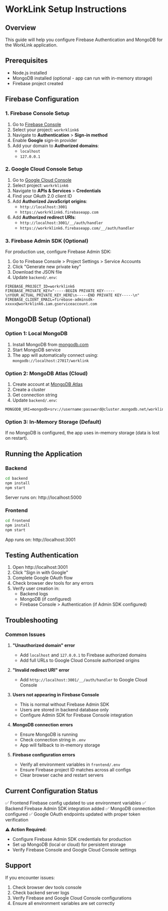 # WorkLink Setup Instructions

## Overview
This guide will help you configure Firebase Authentication and MongoDB for the WorkLink application.

## Prerequisites
- Node.js installed
- MongoDB installed (optional - app can run with in-memory storage)
- Firebase project created

## Firebase Configuration

### 1. Firebase Console Setup
1. Go to [Firebase Console](https://console.firebase.google.com/)
2. Select your project: `workrklink6`
3. Navigate to **Authentication** > **Sign-in method**
4. Enable **Google** sign-in provider
5. Add your domain to **Authorized domains**:
   - `localhost`
   - `127.0.0.1`

### 2. Google Cloud Console Setup
1. Go to [Google Cloud Console](https://console.cloud.google.com/)
2. Select project: `workrklink6`
3. Navigate to **APIs & Services** > **Credentials**
4. Find your OAuth 2.0 client ID
5. Add **Authorized JavaScript origins**:
   - `http://localhost:3001`
   - `https://workrklink6.firebaseapp.com`
6. Add **Authorized redirect URIs**:
   - `http://localhost:3001/__/auth/handler`
   - `https://workrklink6.firebaseapp.com/__/auth/handler`

### 3. Firebase Admin SDK (Optional)
For production use, configure Firebase Admin SDK:

1. Go to Firebase Console > Project Settings > Service Accounts
2. Click "Generate new private key"
3. Download the JSON file
4. Update `backend/.env`:
```env
FIREBASE_PROJECT_ID=workrklink6
FIREBASE_PRIVATE_KEY="-----BEGIN PRIVATE KEY-----\nYOUR_ACTUAL_PRIVATE_KEY_HERE\n-----END PRIVATE KEY-----\n"
FIREBASE_CLIENT_EMAIL=firebase-adminsdk-xxxxx@workrklink6.iam.gserviceaccount.com
```

## MongoDB Setup (Optional)

### Option 1: Local MongoDB
1. Install MongoDB from [mongodb.com](https://www.mongodb.com/try/download/community)
2. Start MongoDB service
3. The app will automatically connect using: `mongodb://localhost:27017/worklink`

### Option 2: MongoDB Atlas (Cloud)
1. Create account at [MongoDB Atlas](https://www.mongodb.com/atlas)
2. Create a cluster
3. Get connection string
4. Update `backend/.env`:
```env
MONGODB_URI=mongodb+srv://username:password@cluster.mongodb.net/worklink
```

### Option 3: In-Memory Storage (Default)
If no MongoDB is configured, the app uses in-memory storage (data is lost on restart).

## Running the Application

### Backend
```bash
cd backend
npm install
npm start
```
Server runs on: http://localhost:5000

### Frontend
```bash
cd frontend
npm install
npm start
```
App runs on: http://localhost:3001

## Testing Authentication

1. Open http://localhost:3001
2. Click "Sign in with Google"
3. Complete Google OAuth flow
4. Check browser dev tools for any errors
5. Verify user creation in:
   - Backend logs
   - MongoDB (if configured)
   - Firebase Console > Authentication (if Admin SDK configured)

## Troubleshooting

### Common Issues

1. **"Unauthorized domain" error**
   - Add `localhost` and `127.0.0.1` to Firebase authorized domains
   - Add full URLs to Google Cloud Console authorized origins

2. **"Invalid redirect URI" error**
   - Add `http://localhost:3001/__/auth/handler` to Google Cloud Console

3. **Users not appearing in Firebase Console**
   - This is normal without Firebase Admin SDK
   - Users are stored in backend database only
   - Configure Admin SDK for Firebase Console integration

4. **MongoDB connection errors**
   - Ensure MongoDB is running
   - Check connection string in `.env`
   - App will fallback to in-memory storage

5. **Firebase configuration errors**
   - Verify all environment variables in `frontend/.env`
   - Ensure Firebase project ID matches across all configs
   - Clear browser cache and restart servers

## Current Configuration Status

✅ Frontend Firebase config updated to use environment variables
✅ Backend Firebase Admin SDK integration added
✅ MongoDB connection configured
✅ Google OAuth endpoints updated with proper token verification

⚠️ **Action Required:**
- Configure Firebase Admin SDK credentials for production
- Set up MongoDB (local or cloud) for persistent storage
- Verify Firebase Console and Google Cloud Console settings

## Support

If you encounter issues:
1. Check browser dev tools console
2. Check backend server logs
3. Verify Firebase and Google Cloud Console configurations
4. Ensure all environment variables are set correctly